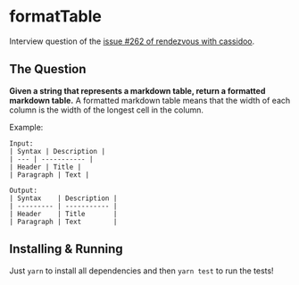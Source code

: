 # formatTable

Interview question of the [issue #262 of rendezvous with cassidoo](https://buttondown.email/cassidoo/archive/find-something-youre-passionate-about-and-keep/).

## The Question

**Given a string that represents a markdown table, return a formatted markdown table.**
A formatted markdown table means that the width of each column is the width of the longest cell in the column.

Example:
```
Input:
| Syntax | Description |
| --- | ----------- |
| Header | Title |
| Paragraph | Text |

Output:
| Syntax    | Description |
| --------- | ----------- |
| Header    | Title       |
| Paragraph | Text        |
```

## Installing & Running

Just `yarn` to install all dependencies and then `yarn test` to run the tests!
